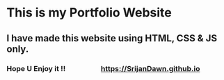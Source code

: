 # This is my Portfolio Website
## I have made this website using HTML, CSS & JS only.
### Hope U Enjoy it !! &nbsp; &nbsp; &nbsp; &nbsp; &nbsp; &nbsp; &nbsp; &nbsp; &nbsp; &nbsp; https://SrijanDawn.github.io